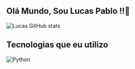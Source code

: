 ## Olá Mundo, Sou Lucas Pablo !!👋

![Lucas GitHub stats](https://github-readme-stats.vercel.app/api?username=lucasbig6&show_icons=true&theme=dracula)

## Tecnologias que eu utilizo

<div style="display: inline_block"<br/>
  <img align="center" alt="Python" src="https://img.shields.io/badge/Python-3776AB?style=for-the-badge&logo=python&logoColor=white"/>
  
</div>
